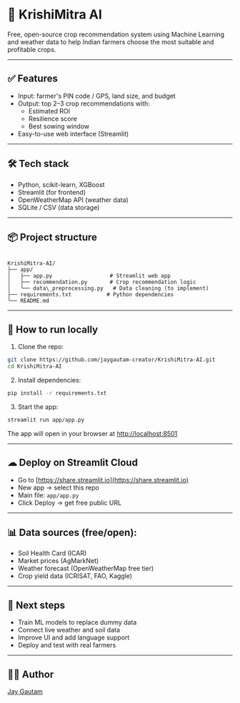 # 🌱 KrishiMitra AI

Free, open-source crop recommendation system using Machine Learning and weather data to help Indian farmers choose the most suitable and profitable crops.

---

## ✅ Features
- Input: farmer's PIN code / GPS, land size, and budget
- Output: top 2–3 crop recommendations with:
  - Estimated ROI
  - Resilience score
  - Best sowing window
- Easy-to-use web interface (Streamlit)

---

## 🛠 Tech stack
- Python, scikit-learn, XGBoost
- Streamlit (for frontend)
- OpenWeatherMap API (weather data)
- SQLite / CSV (data storage)

---

## 📦 Project structure
```

KrishiMitra-AI/
├── app/
│   ├── app.py                  # Streamlit web app
│   ├── recommendation.py       # Crop recommendation logic
│   └── data\_preprocessing.py   # Data cleaning (to implement)
├── requirements.txt           # Python dependencies
└── README.md

````

---

## 🚀 How to run locally
1. Clone the repo:
```bash
git clone https://github.com/jaygautam-creator/KrishiMitra-AI.git
cd KrishiMitra-AI
````

2. Install dependencies:

```bash
pip install -r requirements.txt
```

3. Start the app:

```bash
streamlit run app/app.py
```

The app will open in your browser at [http://localhost:8501](http://localhost:8501)

---

## ☁ Deploy on Streamlit Cloud

* Go to [https://share.streamlit.io](https://share.streamlit.io)
* New app → select this repo
* Main file: `app/app.py`
* Click Deploy → get free public URL

---

## 📊 Data sources (free/open):

* Soil Health Card (ICAR)
* Market prices (AgMarkNet)
* Weather forecast (OpenWeatherMap free tier)
* Crop yield data (ICRISAT, FAO, Kaggle)

---

## 🧩 Next steps

* Train ML models to replace dummy data
* Connect live weather and soil data
* Improve UI and add language support
* Deploy and test with real farmers

---

## 👩‍💻 Author

[Jay Gautam](https://github.com/jaygautam-creator)
